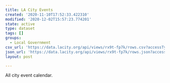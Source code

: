 ```yaml
---
title: LA City Events
created: '2020-11-10T17:52:33.422310'
modified: '2020-12-02T15:57:23.774201'
state: active
type: dataset
tags: []
groups:
  - Local Government
csv_url: 'https://data.lacity.org/api/views/rx9t-fp7k/rows.csv?accessType=DOWNLOAD'
json_url: 'https://data.lacity.org/api/views/rx9t-fp7k/rows.json?accessType=DOWNLOAD'
layout: post

---
```

All city event calendar.
